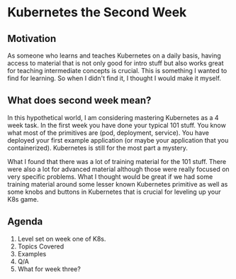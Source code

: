 # Kubernetes the Second Week

## Motivation

As someone who learns and teaches Kubernetes on a daily basis, having access to material that is not only good for intro stuff but also works great for teaching intermediate concepts is crucial. This is something I wanted to find for learning. So when I didn't find it, I thought I would make it myself.

## What does second week mean?

In this hypothetical world, I am considering mastering Kubernetes as a 4 week task. In the first week you have done your typical 101 stuff. You know what most of the primitives are \(pod, deployment, service\). You have deployed your first example application \(or maybe your application that you containerized\). Kubernetes is still for the most part a mystery. 

What I found that there was a lot of training material for the 101 stuff. There were also a lot for advanced material although those were really focused on very specific problems. What I thought would be great if we had some training material around some lesser known Kubernetes primitive as well as some knobs and buttons in Kubernetes that is crucial for leveling up your K8s game.

## Agenda

1. Level set on week one of K8s.
2. Topics Covered
3. Examples
4. Q/A
5. What for week three?



